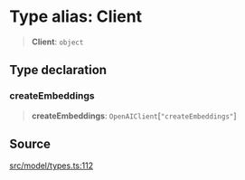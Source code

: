 # Type alias: Client

> **Client**: `object`

## Type declaration

### createEmbeddings

> **createEmbeddings**: `OpenAIClient`\[`"createEmbeddings"`\]

## Source

[src/model/types.ts:112](https://github.com/dexaai/llm-tools/blob/5a38bb8/src/model/types.ts#L112)
